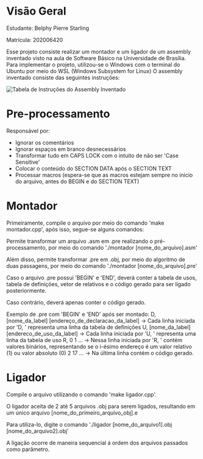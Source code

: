 # Visão Geral
Estudante: Belphy Pierre Starling 

Matrícula: 202006420

Esse projeto consiste realizar um montador e um ligador de um assembly inventado visto na aula de Software Básico na Universidade de Brasília.
Para implementar o projeto, utilizou-se o Windows com o terminal do Ubuntu por meio do WSL (Windows Subsystem for Linux)
O assembly inventado consiste das seguintes instruções:

![Tabela de Instruções do Assembly Inventado](tabela.png)

# Pre-processamento
Responsável por:
- Ignorar os comentários
- Ignorar espaços em branco desnecessários
- Transformar tudo em CAPS LOCK com o intuito de não ser 'Case Sensitive'
- Colocar o conteúdo do SECTION DATA após o SECTION TEXT
- Processar macros (espera-se que as macros estejam sempre no inicio do arquivo, antes do BEGIN e do SECTION TEXT)

# Montador
Primeiramente, compile o arquivo por meio do comando 'make montador.cpp', após isso, segue-se alguns comandos:

Permite transformar um arquivo .asm em .pre realizando o pré-processamento, por meio do comando './montador [nome_do_arquivo].asm'

Além disso, permite transformar .pre em .obj, por meio do algoritmo de duas passagens, por meio do comando './montador [nome_do_arquivo].pre'

Caso o arquivo .pre possui 'BEGIN' e 'END', deverá conter a tabela de usos, tabela de definições, vetor de relativos e o código gerado para ser ligado posteriormente.

Caso contrário, deverá apenas conter o código gerado.

Exemplo de .pre com 'BEGIN' e 'END' após ser montado:
D, [nome_da_label] [endereço_de_declaracao_da_label]  -> Cada linha iniciada por 'D, ' representa uma linha da tabela de definições
U, [nome_da_label] [endereco_de_uso_da_label]         -> Cada linha iniciada por 'U, ' representa uma linha da tabela de uso
R, 0 1 ...                                            -> Nessa linha iniciada por 'R, ' contém valores binários, representando se o i-ésimo endereço é um valor relativo (1) ou valor absoluto (0)
2 17 ...                                              -> Na última linha contém o código gerado.

# Ligador
Compile o arquivo utilizando o comando 'make ligador.cpp'.

O ligador aceita de 2 até 5 arquivos .obj para serem ligados, resultando em um único arquivo [nome_do_primeiro_arquivo_obj].e

Para utiliza-lo, digite o comando './ligador [nome_do_arquivo1].obj [nome_do_arquivo2].obj'

A ligação ocorre de maneira sequencial á ordem dos arquivos passados como parâmetro.



